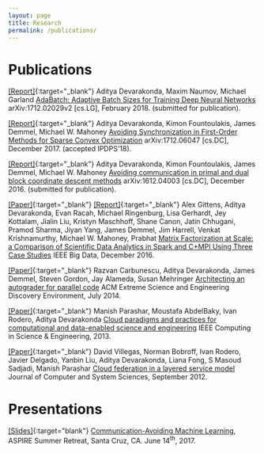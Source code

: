 ```yaml
---
layout: page
title: Research
permalink: /publications/
---
```

# Publications #

[[Report]](https://arxiv.org/abs/1712.02029v2){:target="_blank"}
Aditya Devarakonda, Maxim Naumov, Michael Garland <u>AdaBatch: Adaptive Batch Sizes for Training Deep Neural Networks</u> arXiv:1712.02029v2 [cs.LG], February 2018. (submitted for publication).

[[Report]](https://arxiv.org/abs/1712.06047){:target="_blank"}
Aditya Devarakonda, Kimon Fountoulakis, James Demmel, Michael W. Mahoney <u>Avoiding Synchronization in First-Order Methods for Sparse Convex Optimization</u> arXiv:1712.06047 [cs.DC], December 2017. (accepted IPDPS'18).

[[Report]](https://www.arxiv.org/abs/1612.04003){:target="_blank"}
Aditya Devarakonda, Kimon Fountoulakis, James Demmel, Michael W. Mahoney <u>Avoiding communication in primal and dual block coordinate descent methods</u> arXiv:1612.04003 [cs.DC], December 2016. (submitted for publication).

[[Paper]](http://ieeexplore.ieee.org/document/7840606/){:target="_blank"}
[[Report]](https://www.arxiv.org/abs/1607.01335){:target="_blank"}
Alex Gittens, Aditya Devarakonda, Evan Racah, Michael Ringenburg, Lisa Gerhardt, Jey Kottalam, Jialin Liu, Kristyn Maschhoff, Shane Canon, Jatin Chhugani, Pramod Sharma, Jiyan Yang, James Demmel, Jim Harrell, Venkat Krishnamurthy, Michael W. Mahoney, Prabhat <u>Matrix Factorization at Scale: a Comparison of Scientific Data Analytics in Spark and C+MPI Using Three Case Studies</u> IEEE Big Data, December 2016.

[[Paper]](http://dl.acm.org/citation.cfm?id=2616571){:target="_blank"}
Razvan Carbunescu, Aditya Devarakonda, James Demmel, Steven Gordon, Jay Alameda, Susan Mehringer <u>Architecting an autograder for parallel code</u> ACM Extreme Science and Engineering Discovery Environment, July 2014.

[[Paper]](http://ieeexplore.ieee.org/abstract/document/6530588/){:target="_blank"}
Manish Parashar, Moustafa AbdelBaky, Ivan Rodero, Aditya Devarakonda <u>Cloud paradigms and practices for computational and data-enabled science and engineering</u> IEEE Computing in Science & Engineering, 2013.

[[Paper]](https://doi.org/10.1016/j.jcss.2011.12.017){:target="_blank"}
David Villegas, Norman Bobroff, Ivan Rodero, Javier Delgado, Yanbin Liu, Aditya Devarakonda, Liana Fong, S Masoud Sadjadi, Manish Parashar <u>Cloud federation in a layered service model</u> Journal of Computer and System Sciences, 	September 2012.

# Presentations #

[[Slides]](../talks/retreat-s17.pdf){:target="blank"}
<u>Communication-Avoiding Machine Learning</u>, ASPIRE Summer Retreat, Santa Cruz, CA. June 14<sup>th</sup>, 2017.
